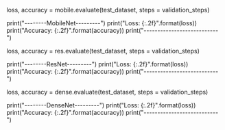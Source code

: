 loss, accuracy = mobile.evaluate(test_dataset, steps = validation_steps)

print("--------MobileNet---------")
print("Loss: {:.2f}".format(loss))
print("Accuracy: {:.2f}".format(accuracy))
print("---------------------------")

loss, accuracy = res.evaluate(test_dataset, steps = validation_steps)

print("--------ResNet---------")
print("Loss: {:.2f}".format(loss))
print("Accuracy: {:.2f}".format(accuracy))
print("---------------------------")

loss, accuracy = dense.evaluate(test_dataset, steps = validation_steps)

print("--------DenseNet---------")
print("Loss: {:.2f}".format(loss))
print("Accuracy: {:.2f}".format(accuracy))
print("---------------------------")

<!---
chennamsettymadhumathi/chennamsettymadhumathi is a ✨ special ✨ repository because its `README.md` (this file) appears on your GitHub profile.
You can click the Preview link to take a look at your changes.
--->
